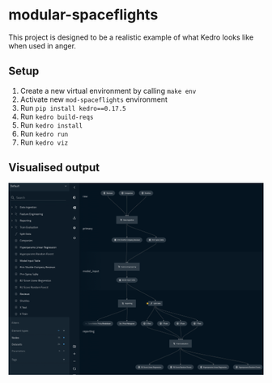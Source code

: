 # modular-spaceflights

This project is designed to be a realistic example of what Kedro looks like when used in anger.

## Setup

1. Create a new virtual environment by calling `make env`
2. Activate new `mod-spaceflights` environment
3. Run `pip install kedro==0.17.5`
4. Run `kedro build-reqs`
5. Run `kedro install`
6. Run `kedro run` 
7. Run `kedro viz`

## Visualised output

![Visualised output](.tours/images/full.png)
